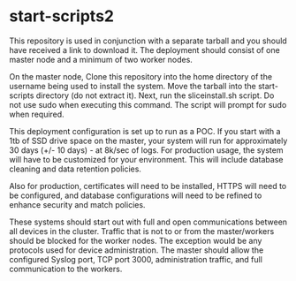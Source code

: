 # start-scripts2
This repository is used in conjunction with a separate tarball and you should have received a link to download it. The deployment should consist of one master node and a minimum of two worker nodes.

On the master node, Clone this repository into the home directory of the username being used to install the system. Move the tarball into the start-scripts directory (do not extract it). Next, run the sliceinstall.sh script. Do not use sudo when executing this command. The script will prompt for sudo when required.

This deployment configuration is set up to run as a POC. If you start with a 1tb of SSD drive space on the master, your system will run for approximately 30 days (+/- 10 days) -  at 8k/sec of logs. For production usage, the system will have to be customized for your environment. This will include database cleaning and data retention policies. 

Also for production, certificates will need to be installed, HTTPS will need to be configured, and database configurations will need to be refined to enhance security and match policies.

These systems should start out with full and open communications between all devices in the cluster. Traffic that is not to or from the master/workers should be blocked for the worker nodes. The exception would be any protocols used for device administration. The master should allow the configured Syslog port, TCP port 3000, administration traffic, and full communication to the workers.
